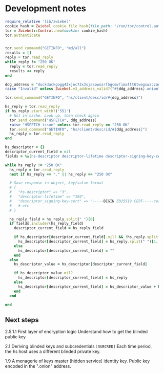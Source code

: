
# Development notes

```ruby
require_relative 'lib/zwiebel'
cookie_hash = Zwiebel.cookie_file_hash(file_path: "/run/tor/control.authcookie")
tor = Zwiebel::Control.new(cookie: cookie_hash)
tor.authenticate


tor.send_command("GETINFO", "md/all")
results = []
reply = tor.read_reply
while reply != "250 OK"
  reply = tor.read_reply
  results << reply
end

ddg_address = "duckduckgogg42xjoc72x3sjasowoarfbgcmvfimaftt6twagswzczad"
raise "Invalid" unless Zwiebel.v3_address_valid?("#{ddg_address}.onion")

tor.send_command("GETINFO", "hs/client/desc/id/#{ddg_address}")

hs_reply = tor.read_reply
if hs_reply.start_with?('551')
  # Not in cache. Look up, then check again
  tor.send_command("HSFETCH", ddg_address)
  raise "HSFETCH issue" unless tor.read_reply == "250 OK"
  tor.send_command("GETINFO", "hs/client/desc/id/#{ddg_address}")
  hs_reply = tor.read_reply
end

hs_descriptor = {}
descriptor_current_field = nil
fields = %w(hs-descriptor descriptor-lifetime descriptor-signing-key-cert revision-counter superencrypted signature)

while hs_reply != "250 OK"
  hs_reply = tor.read_reply
  next if hs_reply == "." || hs_reply == "250 OK"

  # Save response in object, key/value format
  # {
  #   "hs-descriptor" => "3",
  #   "descriptor-lifetime" => "180",
  #   "descriptor_signing-key-cert" => "-----BEGIN ED25519 CERT-----cert-----END ED25519 CERT-----",
  #   # etc
  # }

  hs_reply_field = hs_reply.split(" ")[0]
  if fields.include?(hs_reply_field)
    descriptor_current_field = hs_reply_field

    if hs_descriptor[descriptor_current_field].nil? && !hs_reply.split(" ")[1..-1].nil?
      hs_descriptor[descriptor_current_field] = hs_reply.split(" ")[1..-1].join(" ")
    else
      hs_descriptor[descriptor_current_field] = ""
    end
  else
    hs_descriptor_value = hs_descriptor[descriptor_current_field]

    if hs_descriptor_value.nil?
      hs_descriptor[descriptor_current_field] = hs_reply
    else
      hs_descriptor[descriptor_current_field] = hs_descriptor_value + hs_reply
    end
  end

end

```

## Next steps

2.5.1.1 First layer of encryption logic
  Understand how to get the blinded public key

2.1 Deriving blinded keys and subcredentials `[SUBCRED]`
  Each time period, the hs host uses a different blinded private key.

1.9 A menagerie of keys
  master (hidden service) identity key. Public key encoded in the ".onion" address.
